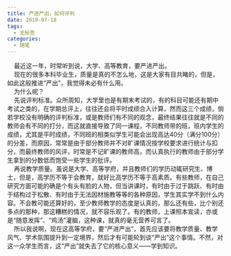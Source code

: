 ```yaml
---
title: 严进严出，如何评判
date: 2019-07-18
tags: 
  - 无标签
categories:
  - 随笔
---
```

&nbsp;&nbsp;&nbsp;&nbsp;最近这一年，时常听到说，大学、高等教育，要严进严出。<br>&nbsp;&nbsp;&nbsp;&nbsp;现在的很多本科毕业生，质量是真的不怎么地，这是大家有目共睹的，但是，如此这般推进“严出”，我觉得未必有什么用。<br>&nbsp;&nbsp;&nbsp;&nbsp;为什么呢？<br>&nbsp;&nbsp;&nbsp;&nbsp;先说评判标准。众所周知，大学里也是有期末考试的，有的科目可能还有期中考试之类的，在学期总评上，往往还会将平时成绩合入计算，然而这三个成绩，倘若学校没有明确的评判标准，或是教师们有不同的观念，最终结果往往就是不同的教师会有不同的打分，而这就直接导致了同一课程，不同教师带的班，班内学生的成绩，尤其是平时成绩，不同班的相类似学生可能会出现高达40分（满分100分）的分差，而原因，常常是由于部分教师并不对旷课情况按学校要求进行统计与扣分，而最终教师的风评，时常是不记旷课的教师高，而认真执行的教师由于部分学生拿到的分数低而饱受一些学生的批评。<br>&nbsp;&nbsp;&nbsp;&nbsp;再说教学质量。虽说是大学、高等学府，并且教师们的学历动辄研究生、博士，但是，高学历不等于会教育，就好比高学历不等于高素质。有些教师，在自己研究方面可能的确是个有头有脸的人物，但当讲课时，有时由于过于跳跃、有时由于结构过于松散、有时由于无法因材施教等等的各种原因，学生其实学不到什么内容。不会教可能还算好的，至少教师教学的态度是认真的，那么还有些，比个别还多点的那种，那这糟糕的情况，就不容乐观了。有的教师，上课照本宣读，亦或是“随意发挥”、“鸡汤”灌脑，这种课，就真的毫无营养可言了。<br>&nbsp;&nbsp;&nbsp;&nbsp;所以我说啊，现在这高等学府，要“严进严出”，首先应该要将教学质量、教学风气、学术氛围提升到一定境界，然后才有可能轮到谈“严出”这个事情。不然，对这一众学生而言，这“严出”就失去了它的核心意义——学到知识。